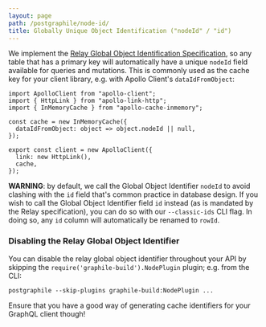 ```yaml
---
layout: page
path: /postgraphile/node-id/
title: Globally Unique Object Identification ("nodeId" / "id")
---
```


We implement the
[Relay Global Object Identification Specification](https://facebook.github.io/relay/graphql/objectidentification.htm),
so any table that has a primary key will automatically have a unique `nodeId`
field available for queries and mutations. This is commonly used as the cache
key for your client library, e.g. with Apollo Client's `dataIdFromObject`:

```js{6}
import ApolloClient from "apollo-client";
import { HttpLink } from "apollo-link-http";
import { InMemoryCache } from "apollo-cache-inmemory";

const cache = new InMemoryCache({
  dataIdFromObject: object => object.nodeId || null,
});

export const client = new ApolloClient({
  link: new HttpLink(),
  cache,
});
```

**WARNING**: by default, we call the Global Object Identifier `nodeId` to avoid
clashing with the `id` field that's common practice in database design. If you
wish to call the Global Object Identifier field `id` instead (as is mandated by
the Relay specification), you can do so with our `--classic-ids` CLI flag. In
doing so, any `id` column will automatically be renamed to `rowId`.

### Disabling the Relay Global Object Identifier

You can disable the relay global object identifier throughout your API by
skipping the `require('graphile-build').NodePlugin` plugin; e.g. from the CLI:

```
postgraphile --skip-plugins graphile-build:NodePlugin ...
```

Ensure that you have a good way of generating cache identifiers for your GraphQL
client though!
